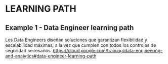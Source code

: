 # LEARNING PATH

## Example 1 - Data Engineer learning path
Los Data Engineers diseñan soluciones que garantizan flexibilidad y escalabilidad máximas, a la vez que cumplen con todos los controles de seguridad necesarios.
https://cloud.google.com/training/data-engineering-and-analytics#data-engineer-learning-path
